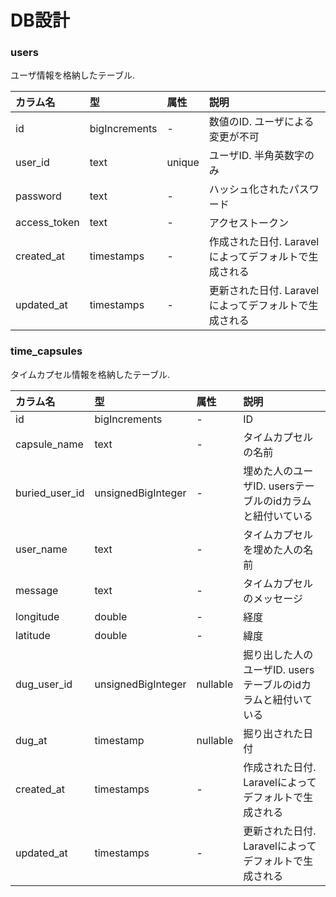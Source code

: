 # DB設計

### users
ユーザ情報を格納したテーブル.

|カラム名|型|属性|説明|
|:--|:--|:--|:--|
|id|bigIncrements|-|数値のID. ユーザによる変更が不可|
|user_id|text|unique|ユーザID. 半角英数字のみ|
|password|text|-|ハッシュ化されたパスワード|
|access_token|text|-|アクセストークン|
|created_at|timestamps|-|作成された日付. Laravelによってデフォルトで生成される|
|updated_at|timestamps|-|更新された日付. Laravelによってデフォルトで生成される|

### time_capsules
タイムカプセル情報を格納したテーブル.

|カラム名|型|属性|説明|
|:--|:--|:--|:--|
|id|bigIncrements|-|ID|
|capsule_name|text|-|タイムカプセルの名前|
|buried_user_id|unsignedBigInteger|-|埋めた人のユーザID. usersテーブルのidカラムと紐付いている|
|user_name|text|-|タイムカプセルを埋めた人の名前|
|message|text|-|タイムカプセルのメッセージ|
|longitude|double|-|経度|
|latitude|double|-|緯度|
|dug_user_id|unsignedBigInteger|nullable|掘り出した人のユーザID. usersテーブルのidカラムと紐付いている|
|dug_at|timestamp|nullable|掘り出された日付|
|created_at|timestamps|-|作成された日付. Laravelによってデフォルトで生成される|
|updated_at|timestamps|-|更新された日付. Laravelによってデフォルトで生成される|